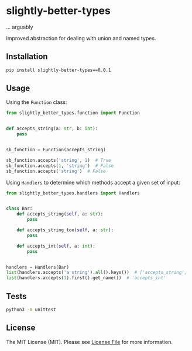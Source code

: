 # slightly-better-types

... arguably

Improved abstraction for dealing with union and named types.

## Installation

```bash
pip install slightly-better-types==0.0.1
```

## Usage

Using the `Function` class:

```python
from slightly_better_types.function import Function


def accepts_string(a: str, b: int):
    pass


sb_function = Function(accepts_string)

sb_function.accepts('string', 1)  # True
sb_function.accepts(1, 'string')  # False
sb_function.accepts('string')  # False
```

Using `Handlers` to determine which methods accept a given set of input:

```python
from slightly_better_types.handlers import Handlers


class Bar:
    def accepts_string(self, a: str):
        pass

    def accepts_string_too(self, a: str):
        pass

    def accepts_int(self, a: int):
        pass


handlers = Handlers(Bar)
list(handlers.accepts('a string').all().keys())  # ['accepts_string', 'accepts_string_too']
list(handlers.accepts(1).first().get_name())  # 'accepts_int'
```

## Tests

```bash
python3 -m unittest
```

## License

The MIT License (MIT). Please see [License File](LICENSE.md) for more information.
